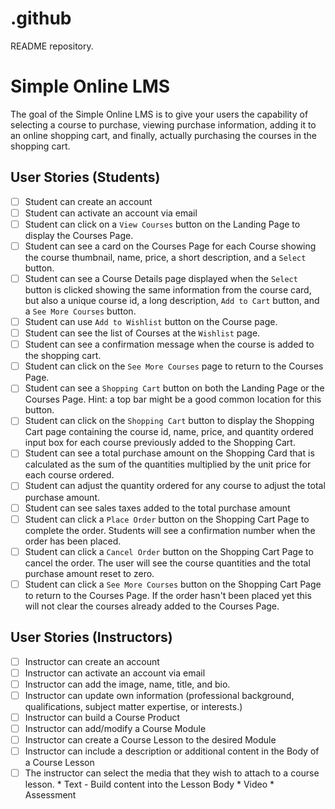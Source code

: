 # .github
README repository.


# Simple Online LMS

The goal of the Simple Online LMS is to give your users the capability of 
selecting a course to purchase, viewing purchase information, adding it to
an online shopping cart, and finally, actually purchasing the courses in the
shopping cart.

## User Stories (Students)

-   [ ] Student can create an account
-   [ ] Student can activate an account via email
-   [ ] Student can click on a `View Courses` button on the Landing Page to 
display the Courses Page.
-   [ ] Student can see a card on the Courses Page for each
Course showing the course thumbnail, name, price, a short description,
and a `Select` button.
-   [ ] Student can see a Course Details page displayed when the `Select` button
is clicked showing the same information from the course card, but also a 
unique course id, a long description, `Add to Cart` button, and a 
`See More Courses` button.
-   [ ] Student can use `Add to Wishlist` button on the Course page.
-   [ ] Student can see the list of Courses at the `Wishlist` page.
-   [ ] Student can see a confirmation message when the course is added to the
shopping cart.
-   [ ] Student can click on the `See More Courses` page to return to the 
Courses Page. 
-   [ ] Student can see a `Shopping Cart` button on both the Landing
Page or the Courses Page. Hint:  a top bar might be a good common location
for this button.
-   [ ] Student can click on the `Shopping Cart` button to display the Shopping
Cart page containing the course id, name, price, and quantity
ordered input box for each course previously added to the Shopping Cart.
-   [ ] Student can see a total purchase amount on the Shopping Card that is
calculated as the sum of the quantities multiplied by the unit price for each
course ordered.
-   [ ] Student can adjust the quantity ordered for any course to adjust the
total purchase amount. 
-   [ ] Student can see sales taxes added to the total purchase amount
-   [ ] Student can click a `Place Order` button on the Shopping Cart Page to 
complete the order. Students will see a confirmation number when the order has been
placed.
-   [ ] Student can click a `Cancel Order` button on the Shopping Cart Page to 
cancel the order. The user will see the course quantities and the total purchase
amount reset to zero.
-   [ ] Student can click a `See More Courses` button on the Shopping Cart Page
to return to the Courses Page. If the order hasn't been placed yet this will
not clear the courses already added to the Courses Page.

## User Stories (Instructors)

-   [ ] Instructor can create an account
-   [ ] Instructor can activate an account via email
-   [ ] Instructor can add the image, name, title, and bio.
-   [ ] Instructor can update own information (professional background, qualifications, subject matter expertise, or interests.)
-   [ ] Instructor can build a Course Product
-   [ ] Instructor can add/modify a Course Module
-   [ ] Instructor can create a Course Lesson to the desired Module
-   [ ] Instructor can include a description or additional content in the Body of a Course Lesson
-   [ ] The instructor can select the media that they wish to attach to a course lesson.
       * Text - Build content into the Lesson Body
       * Video
       * Assessment

